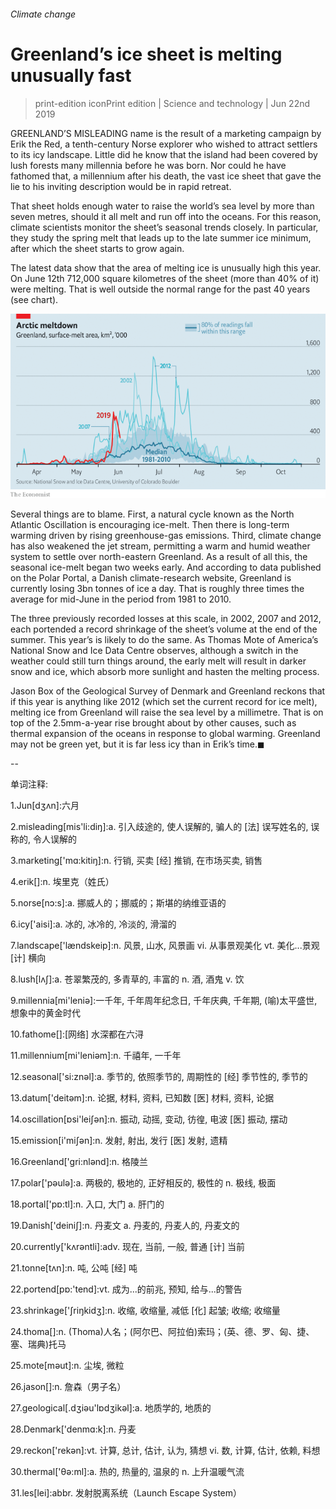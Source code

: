 ###### Climate change

# Greenland’s ice sheet is melting unusually fast 

> print-edition iconPrint edition | Science and technology | Jun 22nd 2019 

GREENLAND’S MISLEADING name is the result of a marketing campaign by Erik the Red, a tenth-century Norse explorer who wished to attract settlers to its icy landscape. Little did he know that the island had been covered by lush forests many millennia before he was born. Nor could he have fathomed that, a millennium after his death, the vast ice sheet that gave the lie to his inviting description would be in rapid retreat. 

That sheet holds enough water to raise the world’s sea level by more than seven metres, should it all melt and run off into the oceans. For this reason, climate scientists monitor the sheet’s seasonal trends closely. In particular, they study the spring melt that leads up to the late summer ice minimum, after which the sheet starts to grow again. 

The latest data show that the area of melting ice is unusually high this year. On June 12th 712,000 square kilometres of the sheet (more than 40% of it) were melting. That is well outside the normal range for the past 40 years (see chart). 

![image](images/20190622_STC543.png) 

Several things are to blame. First, a natural cycle known as the North Atlantic Oscillation is encouraging ice-melt. Then there is long-term warming driven by rising greenhouse-gas emissions. Third, climate change has also weakened the jet stream, permitting a warm and humid weather system to settle over north-eastern Greenland. As a result of all this, the seasonal ice-melt began two weeks early. And according to data published on the Polar Portal, a Danish climate-research website, Greenland is currently losing 3bn tonnes of ice a day. That is roughly three times the average for mid-June in the period from 1981 to 2010. 

The three previously recorded losses at this scale, in 2002, 2007 and 2012, each portended a record shrinkage of the sheet’s volume at the end of the summer. This year’s is likely to do the same. As Thomas Mote of America’s National Snow and Ice Data Centre observes, although a switch in the weather could still turn things around, the early melt will result in darker snow and ice, which absorb more sunlight and hasten the melting process. 

Jason Box of the Geological Survey of Denmark and Greenland reckons that if this year is anything like 2012 (which set the current record for ice melt), melting ice from Greenland will raise the sea level by a millimetre. That is on top of the 2.5mm-a-year rise brought about by other causes, such as thermal expansion of the oceans in response to global warming. Greenland may not be green yet, but it is far less icy than in Erik’s time.◼ 

-- 

 单词注释:

1.Jun[dʒʌn]:六月 

2.misleading[mis'li:diŋ]:a. 引入歧途的, 使人误解的, 骗人的 [法] 误写姓名的, 误称的, 令人误解的 

3.marketing['mɑ:kitiŋ]:n. 行销, 买卖 [经] 推销, 在市场买卖, 销售 

4.erik[]:n. 埃里克（姓氏） 

5.norse[nɔ:s]:a. 挪威人的；挪威的；斯堪的纳维亚语的 

6.icy['aisi]:a. 冰的, 冰冷的, 冷淡的, 滑溜的 

7.landscape['lændskeip]:n. 风景, 山水, 风景画 vi. 从事景观美化 vt. 美化...景观 [计] 横向 

8.lush[lʌʃ]:a. 苍翠繁茂的, 多青草的, 丰富的 n. 酒, 酒鬼 v. 饮 

9.millennia[mi'leniә]:一千年, 千年周年纪念日, 千年庆典, 千年期, (喻)太平盛世, 想象中的黄金时代 

10.fathome[]:[网络] 水深都在六浔 

11.millennium[mi'leniәm]:n. 千禧年, 一千年 

12.seasonal['si:znәl]:a. 季节的, 依照季节的, 周期性的 [经] 季节性的, 季节的 

13.datum['deitәm]:n. 论据, 材料, 资料, 已知数 [医] 材料, 资料, 论据 

14.oscillation[ɒsi'leiʃәn]:n. 振动, 动摇, 变动, 彷徨, 电波 [医] 振动, 摆动 

15.emission[i'miʃәn]:n. 发射, 射出, 发行 [医] 发射, 遗精 

16.Greenland['gri:nlәnd]:n. 格陵兰 

17.polar['pәulә]:a. 两极的, 极地的, 正好相反的, 极性的 n. 极线, 极面 

18.portal['pɒ:tl]:n. 入口, 大门 a. 肝门的 

19.Danish['deiniʃ]:n. 丹麦文 a. 丹麦的, 丹麦人的, 丹麦文的 

20.currently['kʌrәntli]:adv. 现在, 当前, 一般, 普通 [计] 当前 

21.tonne[tʌn]:n. 吨, 公吨 [经] 吨 

22.portend[pɒ:'tend]:vt. 成为...的前兆, 预知, 给与...的警告 

23.shrinkage['ʃriŋkidʒ]:n. 收缩, 收缩量, 减低 [化] 起皱; 收缩; 收缩量 

24.thoma[]:n. (Thoma)人名；(阿尔巴、阿拉伯)索玛；(英、德、罗、匈、捷、塞、瑞典)托马 

25.mote[mәut]:n. 尘埃, 微粒 

26.jason[]:n. 詹森（男子名） 

27.geological[.dʒiәu'lɒdʒikәl]:a. 地质学的, 地质的 

28.Denmark['denmɑ:k]:n. 丹麦 

29.reckon['rekәn]:vt. 计算, 总计, 估计, 认为, 猜想 vi. 数, 计算, 估计, 依赖, 料想 

30.thermal['θә:ml]:a. 热的, 热量的, 温泉的 n. 上升温暖气流 

31.les[lei]:abbr. 发射脱离系统（Launch Escape System） 

